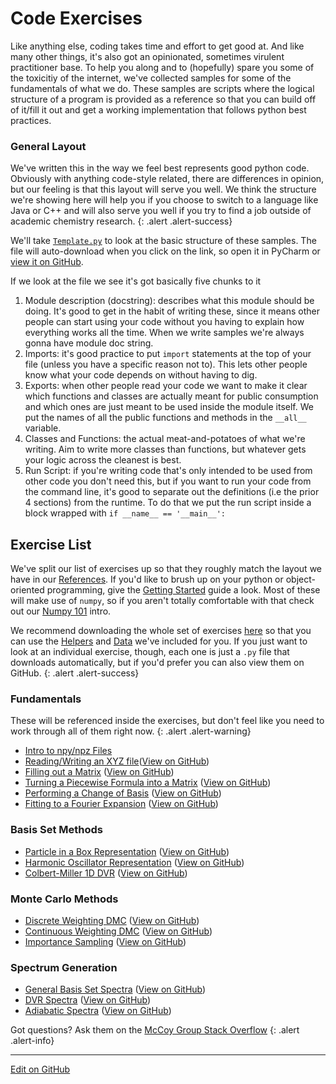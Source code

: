 # Code Exercises

Like anything else, coding takes time and effort to get good at.
And like many other things, it's also got an opinionated, sometimes virulent practitioner base.
To help you along and to (hopefully) spare you some of the toxicitiy of the internet, we've collected samples for some of the fundamentals of what we do.
These samples are scripts where the logical structure of a program is provided as a reference so that you can build off of it/fill it out and get a working implementation that follows python best practices.

### General Layout

We've written this in the way we feel best represents good python code.
Obviously with anything code-style related, there are differences in opinion, but our feeling is that this layout will serve you well.
We think the structure we're showing here will help you if you choose to switch to a language like Java or C++ and will also serve you well if you try to find a job outside of academic chemistry research.
{: .alert .alert-success}

We'll take [`Template.py`](Template.py) to look at the basic structure of these samples.
The file will auto-download when you click on the link, so open it in PyCharm or [view it on GitHub](https://github.com/McCoyGroup/References/blob/gh-pages/McCoy%20Group%20Code%20Academy/Exercises/Template.py).

If we look at the file we see it's got basically five chunks to it

1. Module description (docstring): describes what this module should be doing. It's good to get in the habit of writing these, since it means other people can start using your code without you having to explain how everything works all the time. When we write samples we're always gonna have module doc string.
2. Imports: it's good practice to put `import` statements at the top of your file (unless you have a specific reason not to). This lets other people know what your code depends on without having to dig.
3. Exports: when other people read your code we want to make it clear which functions and classes are actually meant for public consumption and which ones are just meant to be used inside the module itself. We put the names of all the public functions and methods in the `__all__` variable.
4. Classes and Functions: the actual meat-and-potatoes of what we're writing. Aim to write more classes than functions, but whatever gets your logic across the cleanest is best.
5. Run Script: if you're writing code that's only intended to be used from other code you don't need this, but if you want to run your code from the command line, it's good to separate out the definitions (i.e the prior 4 sections) from the runtime. To do that we put the run script inside a block wrapped with `if __name__ == '__main__':`

## Exercise List

We've split our list of exercises up so that they roughly match the layout we have in our [References](../../References).
If you'd like to brush up on your python or object-oriented programming, give the [Getting Started](../GettingStarted) guide a look.
Most of these will make use of `numpy`, so if you aren't totally comfortable with that check out our [Numpy 101](../NumPy) intro.

We recommend downloading the whole set of exercises [here](https://github.com/McCoyGroup/References/raw/gh-pages/McCoy%20Group%20Code%20Academy/Exercises.zip) so that you can use the [Helpers](https://github.com/McCoyGroup/References/tree/gh-pages/McCoy%20Group%20Code%20Academy/Exercises/Helpers) and [Data](https://github.com/McCoyGroup/References/tree/gh-pages/McCoy%20Group%20Code%20Academy/Exercises/Data) we've included for you.
If you just want to look at an individual exercise, though, each one is just a `.py` file that downloads automatically, but if you'd prefer you can also view them on GitHub.
{: .alert .alert-success}


### Fundamentals

These will be referenced inside the exercises, but don't feel like you need to work through all of them right now.
{: .alert .alert-warning}
* [Intro to npy/npz Files](https://mccoygroup.github.io/References/McCoy%20Group%20Code%20Academy/DataIO/NumpyFiles.html)
* [Reading/Writing an XYZ file](Fundamentals/XYZWriter.py)([View on GitHub](https://github.com/McCoyGroup/References/blob/gh-pages/McCoy%20Group%20Code%20Academy/Exercises/Fundamentals/XYZWriter.py))
* [Filling out a Matrix](Fundamentals/FillingAMatrix.py) ([View on GitHub](https://github.com/McCoyGroup/References/blob/gh-pages/McCoy%20Group%20Code%20Academy/Exercises/Fundamentals/FillingAMatrix.py))
* [Turning a Piecewise Formula into a Matrix](Fundamentals/PiecewiseToMatrix.py) ([View on GitHub](https://github.com/McCoyGroup/References/blob/gh-pages/McCoy%20Group%20Code%20Academy/Exercises/Fundamentals/PiecewiseToMatrix.py))
* [Performing a Change of Basis](Fundamentals/ChoB.py) ([View on GitHub](https://github.com/McCoyGroup/References/blob/gh-pages/McCoy%20Group%20Code%20Academy/Exercises/Fundamentals/ChoB.py))
* [Fitting to a Fourier Expansion](Fundamentals/FourierExpansion.py) ([View on GitHub](https://github.com/McCoyGroup/References/blob/gh-pages/McCoy%20Group%20Code%20Academy/Exercises/Fundamentals/FourierExpansion.py))

### Basis Set Methods

* [Particle in a Box Representation](PIBRep.py) ([View on GitHub](https://github.com/McCoyGroup/References/blob/gh-pages/McCoy%20Group%20Code%20Academy/Exercises/PIBRep.py))
* [Harmonic Oscillator Representation](HORep.py) ([View on GitHub](https://github.com/McCoyGroup/References/blob/gh-pages/McCoy%20Group%20Code%20Academy/Exercises/HORep.py))
* [Colbert-Miller 1D DVR](CM_1D.py) ([View on GitHub](https://github.com/McCoyGroup/References/blob/gh-pages/McCoy%20Group%20Code%20Academy/Exercises/CM_1D.py))

### Monte Carlo Methods

* [Discrete Weighting DMC](DiscreteDMC.py) ([View on GitHub](https://github.com/McCoyGroup/References/blob/gh-pages/McCoy%20Group%20Code%20Academy/Exercises/DiscreteDMC.py))
* [Continuous Weighting DMC](ContinuousDMC.py) ([View on GitHub](https://github.com/McCoyGroup/References/blob/gh-pages/McCoy%20Group%20Code%20Academy/Exercises/ContinuousDMC.py))
* [Importance Sampling](ImpSamp.py) ([View on GitHub](https://github.com/McCoyGroup/References/blob/gh-pages/McCoy%20Group%20Code%20Academy/Exercises/ImpSamp.py))

### Spectrum Generation

* [General Basis Set Spectra](BasisSetSpectrum.py) ([View on GitHub](https://github.com/McCoyGroup/References/blob/gh-pages/McCoy%20Group%20Code%20Academy/Exercises/BasisSetSpectrum.py))
* [DVR Spectra](DVRSpectrum.py) ([View on GitHub](https://github.com/McCoyGroup/References/blob/gh-pages/McCoy%20Group%20Code%20Academy/Exercises/DVRSpectrum.py))
* [Adiabatic Spectra](AdiabaticSpectrum.py) ([View on GitHub](https://github.com/McCoyGroup/References/blob/gh-pages/McCoy%20Group%20Code%20Academy/Exercises/AdiabaticIntensities.py))

Got questions? Ask them on the [McCoy Group Stack Overflow](https://stackoverflow.com/c/mccoygroup/questions/ask)
{: .alert .alert-info}

---
[Edit on GitHub](https://github.com/McCoyGroup/References/edit/gh-pages/McCoy%20Group%20Code%20Academy/Exercises/index.md)
